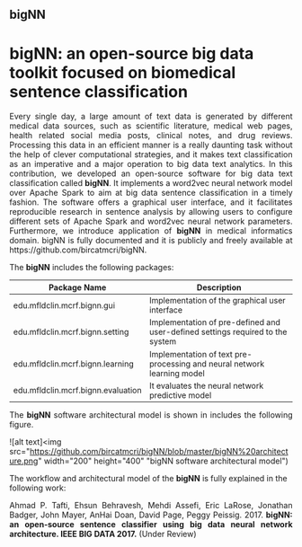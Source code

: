 ## bigNN
# bigNN: an open-source big data toolkit focused on biomedical sentence classification

<p align="justify">Every single day, a large amount of text data is generated by different medical data sources, such as scientific literature, medical web pages, health related social media posts, clinical notes, and drug reviews. Processing this data in an efficient manner is a really daunting task without the help of clever computational strategies, and it makes text classification as an imperative and a major operation to big data text analytics. In this contribution, we developed an open-source software for big data text classification called <strong>bigNN</strong>. It implements a word2vec neural network model over Apache Spark to aim at big data sentence classification in a timely fashion. The software offers a graphical user interface, and it facilitates reproducible research in sentence analysis by allowing users to configure different sets of Apache Spark and word2vec neural network parameters. Furthermore, we introduce application of <strong>bigNN</strong> in medical informatics domain. bigNN is fully documented and it is publicly and freely available at https://github.com/bircatmcri/bigNN.
</p>

<p align="justify">
The <strong>bigNN</strong> includes the following packages: 

| Package Name        | Description |
| ------------- |-------------|
| edu.mfldclin.mcrf.bignn.gui  | Implementation of the graphical user interface |
| edu.mfldclin.mcrf.bignn.setting | Implementation of pre-defined and user-defined settings required to the system|
| edu.mfldclin.mcrf.bignn.learning | Implementation of text pre-processing and neural network learning model|
| edu.mfldclin.mcrf.bignn.evaluation | It evaluates the neural network predictive model|
</p>
<p align="justify">
The <strong>bigNN</strong> software architectural model is shown in includes the following figure.  

![alt text]<img src="https://github.com/bircatmcri/bigNN/blob/master/bigNN%20architecture.png" width="200" height="400" "bigNN software architectural model")
</p>

The workflow and architectural model of the <strong>bigNN</strong> is fully explained in the following work:
<p align="justify">
Ahmad P. Tafti, Ehsun Behravesh, Mehdi Assefi, Eric LaRose, Jonathan Badger, John Mayer, AnHai Doan, David Page, Peggy Peissig. 2017. <strong>bigNN: an open-source sentence classifier using big data neural network architecture. IEEE BIG DATA 2017.</strong> (Under Review)
</p>
